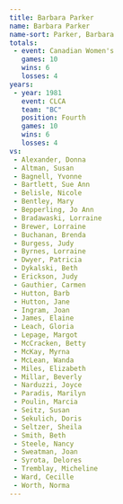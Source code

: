 ```yaml
---
title: Barbara Parker
name: Barbara Parker
name-sort: Parker, Barbara
totals:
 - event: Canadian Women's
   games: 10
   wins: 6
   losses: 4
years:
 - year: 1981
   event: CLCA
   team: "BC"
   position: Fourth
   games: 10
   wins: 6
   losses: 4
vs:
 - Alexander, Donna
 - Altman, Susan
 - Bagnell, Yvonne
 - Bartlett, Sue Ann
 - Belisle, Nicole
 - Bentley, Mary
 - Bepperling, Jo Ann
 - Bradawaski, Lorraine
 - Brewer, Lorraine
 - Buchanan, Brenda
 - Burgess, Judy
 - Byrnes, Lorraine
 - Dwyer, Patricia
 - Dykalski, Beth
 - Erickson, Judy
 - Gauthier, Carmen
 - Hutton, Barb
 - Hutton, Jane
 - Ingram, Joan
 - James, Elaine
 - Leach, Gloria
 - Lepage, Margot
 - McCracken, Betty
 - McKay, Myrna
 - McLean, Wanda
 - Miles, Elizabeth
 - Millar, Beverly
 - Narduzzi, Joyce
 - Paradis, Marilyn
 - Poulin, Marcia
 - Seitz, Susan
 - Sekulich, Doris
 - Seltzer, Sheila
 - Smith, Beth
 - Steele, Nancy
 - Sweatman, Joan
 - Syrota, Delores
 - Tremblay, Micheline
 - Ward, Cecille
 - Worth, Norma
---
```

